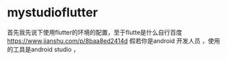 # mystudioflutter
首先我先说下使用flutter的环境的配置，至于flutte是什么自行百度 
https://www.jianshu.com/p/8baa8ed2414d
假若你是android 开发人员 ，使用的工具是android studio ，
